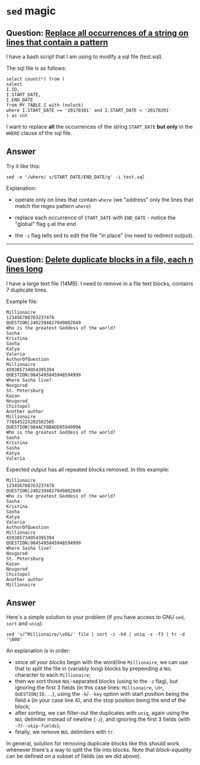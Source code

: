# `sed` magic


## Question: [Replace all occurrences of a string on lines that contain a pattern](https://stackoverflow.com/questions/44599449/sed-replace-all-occurrences-of-a-string-in-the-second-last-line-of-a-file/)

I have a bash script that I am using to modify a sql file (test.sql).

The sql file is as follows:

    select count(*) from (
    select 
    I.ID,
    I.START_DATE, 
    I.END_DATE
    from MY_TABLE I with (nolock)
    where I.START_DATE >= '20170101' and I.START_DATE < '20170201'
    ) as cnt

I want to replace **all** the occurrences of the string `START_DATE` **but only** in the `WHERE`
clause of the sql file.


## Answer

Try it like this:

    sed -e '/where/ s/START_DATE/END_DATE/g' -i test.sql

Explanation:

- operate only on lines that contain ``where`` (we "address" only the lines that match the regex pattern ``where``)

- replace each occurrence of ``START_DATE`` with ``END_DATE`` - notice the "global" flag ``g`` at the end

- the ``-i`` flag tells sed to edit the file "in place" (no need to redirect output).


---


## Question: [Delete duplicate blocks in a file, each n lines long](https://stackoverflow.com/questions/44781734/delete-n-duplicate-lines-in-a-file/)

I have a large text file (14MB). I need to remove in a file text blocks, contains 7 duplicate lines.

Example file:

	Millionaire
	123456788763237476
	QUESTION|2402394827049882049
	Who is the greatest Goddess of the world?
	Sasha
	Kristina
	Sasha
	Katya
	Valeria
	AuthorOfQuestion
	Millionaire
	459385734954395394
	QUESTION|9845495845948594999
	Where Sasha live?
	Novgorod
	St. Petersburg
	Kazan
	Novgorod
	Chistopol
	Another author
	Millionaire
	778845225202502505
	QUESTION|984ACFBBADD8594999A
	Who is the greatest Goddess of the world?
	Sasha
	Kristina
	Sasha
	Katya
	Valeria

Expected output has all repeated blocks removed. In this example:

	Millionaire
	123456788763237476
	QUESTION|2402394827049882049
	Who is the greatest Goddess of the world?
	Sasha
	Kristina
	Sasha
	Katya
	Valeria
	AuthorOfQuestion
	Millionaire
	459385734954395394
	QUESTION|9845495845948594999
	Where Sasha live?
	Novgorod
	St. Petersburg
	Kazan
	Novgorod
	Chistopol
	Another author
	Millionaire


## Answer

Here's a simple solution to your problem (if you have access to GNU ``sed``, ``sort`` and ``uniq``):

    sed 's/^Millionaire/\x0&/' file | sort -z -k4 | uniq -z -f3 | tr -d '\000'

An explanation is in order:

- since *all your blocks* begin with the word/line ``Millionaire``, we can use that to split the file in (variably long) blocks by prepending a ``NUL`` character to each ``Millionaire``;
- then we sort those ``NUL``-separated blocks (using to the ``-z`` flag), but ignoring the first 3 fields (in this case lines: ``Millionaire``, ``\d+``, ``QUESTION|ID...``), using the ``-k``/``--key`` option with start position being the field ``4`` (in your case line 4), and the stop position being the end of the block;
- after sorting, we can filter-out the duplicates with ``uniq``, again using the ``NUL`` delimiter instead of newline (``-z``), and ignoring the first 3 fields (with ``-f``/``--skip-fields``);
- finally, we remove ``NUL`` delimiters with ``tr``.

In general, solution for removing duplicate blocks like this should work whenever there's a way to
split the file into blocks. Note that *block-equality* can be defined on a subset of fields (as we
did above).

